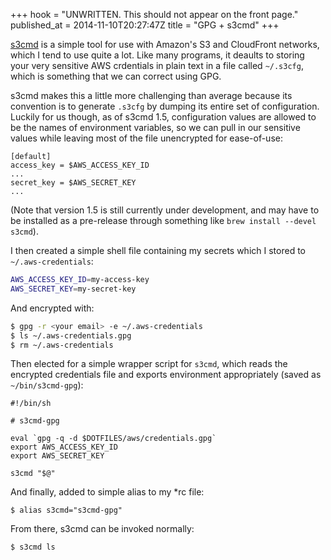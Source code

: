 +++
hook = "UNWRITTEN. This should not appear on the front page."
published_at = 2014-11-10T20:27:47Z
title = "GPG + s3cmd"
+++

[s3cmd](http://s3tools.org/s3cmd) is a simple tool for use with Amazon's S3 and
CloudFront networks, which I tend to use quite a lot. Like many programs, it
deaults to storing your very sensitive AWS crdentials in plain text in a file
called `~/.s3cfg`, which is something that we can correct using GPG.

s3cmd makes this a little more challenging than average because its convention
is to generate `.s3cfg` by dumping its entire set of configuration. Luckily for
us though, as of s3cmd 1.5, configuration values are allowed to be the names of
environment variables, so we can pull in our sensitive values while leaving
most of the file unencrypted for ease-of-use:

```
[default]
access_key = $AWS_ACCESS_KEY_ID
...
secret_key = $AWS_SECRET_KEY
...
```

(Note that version 1.5 is still currently under development, and may have to be
installed as a pre-release through something like `brew install --devel
s3cmd`).

I then created a simple shell file containing my secrets which I stored to
`~/.aws-credentials`:

``` sh
AWS_ACCESS_KEY_ID=my-access-key
AWS_SECRET_KEY=my-secret-key
```

And encrypted with:

``` sh
$ gpg -r <your email> -e ~/.aws-credentials
$ ls ~/.aws-credentials.gpg
$ rm ~/.aws-credentials
```

Then elected for a simple wrapper script for `s3cmd`, which reads the encrypted
credentials file and exports environment appropriately (saved as
`~/bin/s3cmd-gpg`):

```
#!/bin/sh

# s3cmd-gpg

eval `gpg -q -d $DOTFILES/aws/credentials.gpg`
export AWS_ACCESS_KEY_ID
export AWS_SECRET_KEY

s3cmd "$@"
```

And finally, added to simple alias to my *rc file:

```
$ alias s3cmd="s3cmd-gpg"
```

From there, s3cmd can be invoked normally:

```
$ s3cmd ls
```
